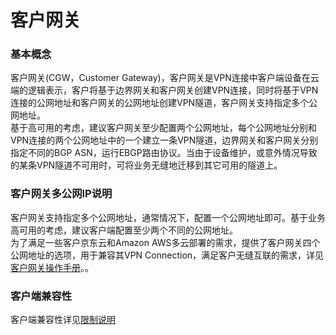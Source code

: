 # 客户网关

### 基本概念

客户网关(CGW，Customer Gateway)，客户网关是VPN连接中客户端设备在云端的逻辑表示，客户将基于边界网关和客户网关创建VPN连接，同时将基于VPN连接的公网地址和客户网关的公网地址创建VPN隧道，客户网关支持指定多个公网地址。 </br>
基于高可用的考虑，建议客户网关至少配置两个公网地址，每个公网地址分别和VPN连接的两个公网地址中的一个建立一条VPN隧道，边界网关和客户网关分别指定不同的BGP ASN，运行EBGP路由协议。当由于设备维护，或意外情况导致的某条VPN隧道不可用时，可将业务无缝地迁移到其它可用的隧道上。

### 客户网关多公网IP说明

客户网关支持指定多个公网地址，通常情况下，配置一个公网地址即可。基于业务高可用的考虑，建议客户端配置至少两个不同的公网地址。</br>
为了满足一些客户京东云和Amazon AWS多云部署的需求，提供了客户网关四个公网地址的选项，用于兼容其VPN Connection，满足客户无缝互联的需求，详见[客户网关操作手册](../../Operation-Guide/Customer-Gateway-Management/Customer-Gateway.md)。。

### 客户端兼容性
客户端兼容性详见[限制说明](../Restrictions.md)
